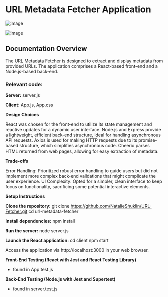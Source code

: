 # **URL Metadata Fetcher Application**
![image](https://github.com/user-attachments/assets/037139a0-ec59-4701-a6ed-27ad47745071)

![image](https://github.com/user-attachments/assets/10b66e4c-3e77-4749-b1aa-747ef70347bc)



## **Documentation Overview** 

The URL Metadata Fetcher is designed to extract and display metadata from provided URLs. The application comprises a React-based front-end and a Node.js-based back-end.

### **Relevant code:**

**Server:** server.js

**Client:** App.js, App.css

**Design Choices**

React was chosen for the front-end to utilize its state management and reactive updates for a dynamic user interface. Node.js and Express provide a lightweight, efficient back-end structure, ideal for handling asynchronous API requests. Axios is used for making HTTP requests due to its promise-based structure, which simplifies asynchronous code. Cheerio parses HTML returned from web pages, allowing for easy extraction of metadata.

**Trade-offs**

Error Handling: Prioritized robust error handling to guide users but did not implement more complex back-end validations that might complicate the user experience. UI Complexity: Opted for a simpler, clean interface to keep focus on functionality, sacrificing some potential interactive elements.

**Setup Instructions**  

**Clone the repository:**
git clone https://github.com/NatalieShuklin/URL-Fetcher.git cd url-metadata-fetcher

**Install dependencies:** npm install

**Run the server:** node server.js

**Launch the React application:** cd client npm start

Access the application via http://localhost:3000 in your web browser.

**Front-End Testing (React with Jest and React Testing Library)** 
- found in App.test.js
  
**Back-End Testing (Node.js with Jest and Supertest)**
- found in server.test.js
